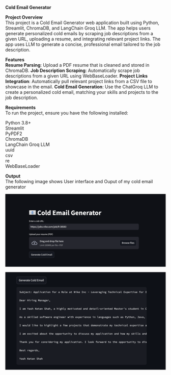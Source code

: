 **Cold Email Generator**

**Project Overview**  
This project is a Cold Email Generator web application built using Python, Streamlit, ChromaDB, and LangChain Groq LLM. The app helps users generate personalized cold emails by scraping job descriptions from a given URL, uploading a resume, and integrating relevant project links. The app uses LLM to generate a concise, professional email tailored to the job description.

**Features**  
**Resume Parsing**: Upload a PDF resume that is cleaned and stored in ChromaDB.
**Job Description Scraping**: Automatically scrape job descriptions from a given URL using WebBaseLoader.
**Project Links Integration**: Automatically pull relevant project links from a CSV file to showcase in the email.
**Cold Email Generation**: Use the ChatGroq LLM to create a personalized cold email, matching your skills and projects to the job description.

**Requirements** <br>
To run the project, ensure you have the following installed: <br>

Python 3.8+<br>
Streamlit<br>
PyPDF2<br>
ChromaDB<br>
LangChain Groq LLM<br>
uuid<br>
csv<br>
re<br>
WebBaseLoader<br>

**Output**<br>
The following image shows User interface and Ouput of my cold email generator

![Cold Email Generator UI](./images/cold%20email.png)


![Ouput of my cold email generator](./images/emailoutput.png)


